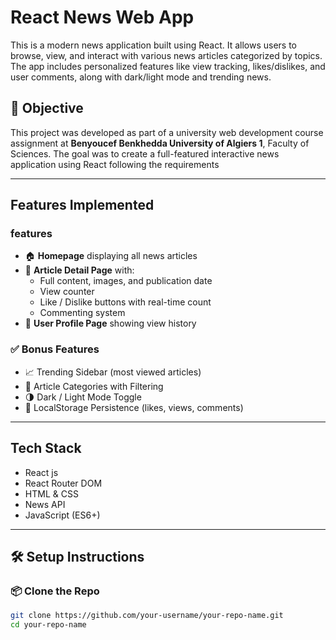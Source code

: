 # React News Web App

This is a modern news application built using React. It allows users to browse, view, and interact with various news articles categorized by topics. The app includes personalized features like view tracking, likes/dislikes, and user comments, along with dark/light mode and trending news.

## 🎯 Objective

This project was developed as part of a university web development course assignment at **Benyoucef Benkhedda University of Algiers 1**, Faculty of Sciences. The goal was to create a full-featured interactive news application using React following the requirements 

---

## Features Implemented
### features
- 🏠 **Homepage** displaying all news articles
- 📄 **Article Detail Page** with:
  - Full content, images, and publication date
  - View counter
  - Like / Dislike buttons with real-time count
  - Commenting system
- 🙍 **User Profile Page** showing view history

### ✅ Bonus Features
- 📈 Trending Sidebar (most viewed articles)
- 🧩 Article Categories with Filtering
- 🌗 Dark / Light Mode Toggle
- 💾 LocalStorage Persistence (likes, views, comments)

---

##  Tech Stack
- React js
- React Router DOM 
- HTML & CSS
- News API
- JavaScript (ES6+)
  

---

## 🛠️ Setup Instructions

### 📦 Clone the Repo
```bash
git clone https://github.com/your-username/your-repo-name.git
cd your-repo-name
